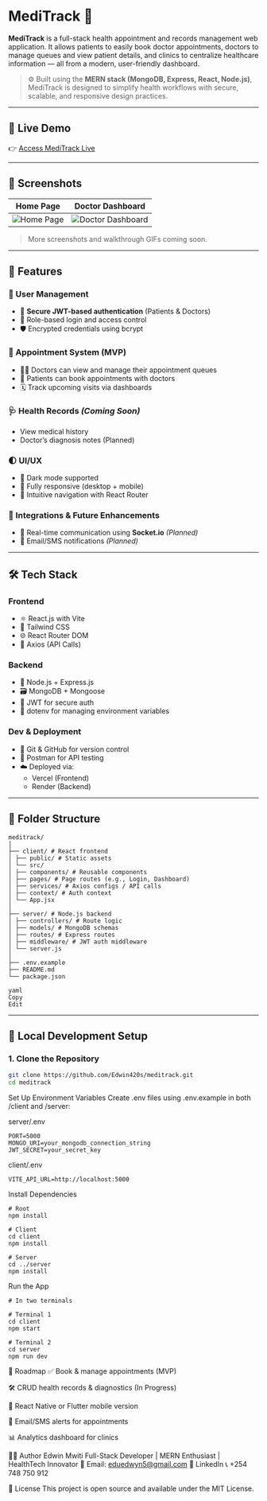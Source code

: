 # MediTrack 🏥

**MediTrack** is a full-stack health appointment and records management web application. It allows patients to easily book doctor appointments, doctors to manage queues and view patient details, and clinics to centralize healthcare information — all from a modern, user-friendly dashboard.

> ⚙️ Built using the **MERN stack (MongoDB, Express, React, Node.js)**, MediTrack is designed to simplify health workflows with secure, scalable, and responsive design practices.

---

## 🔗 Live Demo

👉 [Access MediTrack Live](https://meditrack-lac.vercel.app/)  

---

## 📸 Screenshots

| Home Page | Doctor Dashboard |
|-----------|------------------|
| ![Home Page](./screenshots/home.png) | ![Doctor Dashboard](./screenshots/doctor-dashboard.png) |

> More screenshots and walkthrough GIFs coming soon.

---

## 🚀 Features

### 👥 User Management
- 🔐 **Secure JWT-based authentication** (Patients & Doctors)
- 🚪 Role-based login and access control
- 🛡️ Encrypted credentials using bcrypt

### 📅 Appointment System (MVP)
- 👨‍⚕️ Doctors can view and manage their appointment queues
- 🧍 Patients can book appointments with doctors
- 🗓️ Track upcoming visits via dashboards

### 🩺 Health Records *(Coming Soon)*
- View medical history
- Doctor’s diagnosis notes (Planned)

### 🌓 UI/UX
- 🌙 Dark mode supported
- 📱 Fully responsive (desktop + mobile)
- 🧭 Intuitive navigation with React Router

### 🔌 Integrations & Future Enhancements
- 📡 Real-time communication using **Socket.io** *(Planned)*
- 🔔 Email/SMS notifications *(Planned)*

---

## 🛠️ Tech Stack

### Frontend
- ⚛️ React.js with Vite
- 🎨 Tailwind CSS
- 🌐 React Router DOM
- 📡 Axios (API Calls)

### Backend
- 🧠 Node.js + Express.js
- 🗃️ MongoDB + Mongoose
- 🔐 JWT for secure auth
- 🔑 dotenv for managing environment variables

### Dev & Deployment
- 🔄 Git & GitHub for version control
- 🧪 Postman for API testing
- ☁️ Deployed via:
  - Vercel (Frontend)
  - Render (Backend)

---

## 📁 Folder Structure

```
meditrack/
│
├── client/ # React frontend
│ ├── public/ # Static assets
│ └── src/
│ ├── components/ # Reusable components
│ ├── pages/ # Page routes (e.g., Login, Dashboard)
│ ├── services/ # Axios configs / API calls
│ ├── context/ # Auth context
│ └── App.jsx
│
├── server/ # Node.js backend
│ ├── controllers/ # Route logic
│ ├── models/ # MongoDB schemas
│ ├── routes/ # Express routes
│ ├── middleware/ # JWT auth middleware
│ └── server.js
│
├── .env.example
├── README.md
└── package.json

yaml
Copy
Edit
```

---

## 🧪 Local Development Setup

### 1. Clone the Repository

```bash
git clone https://github.com/Edwin420s/meditrack.git
cd meditrack
```

Set Up Environment Variables
Create .env files using .env.example in both /client and /server:

server/.env
```
PORT=5000
MONGO_URI=your_mongodb_connection_string
JWT_SECRET=your_secret_key
```
client/.env 
```
VITE_API_URL=http://localhost:5000
```
 Install Dependencies 
 ```
# Root
npm install

# Client
cd client
npm install

# Server
cd ../server
npm install
```
Run the App 
```
# In two terminals

# Terminal 1
cd client
npm start

# Terminal 2
cd server
npm run dev

```
🎯 Roadmap
✅ Book & manage appointments (MVP)

🛠️ CRUD health records & diagnostics (In Progress)

📱 React Native or Flutter mobile version

📧 Email/SMS alerts for appointments

📊 Analytics dashboard for clinics

🧑‍💻 Author
Edwin Mwiti
Full-Stack Developer | MERN Enthusiast | HealthTech Innovator
📧 Email: eduedwyn5@gmail.com
🔗 LinkedIn
📞 +254 748 750 912

📝 License
This project is open source and available under the MIT License.

